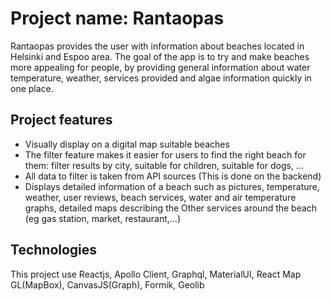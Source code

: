 # Project name: Rantaopas
Rantaopas provides the user with information about beaches located in Helsinki and Espoo area.
The goal of the app is to try and make beaches more appealing for people, by providing general information about water temperature, weather, services provided and algae information quickly in one place.


## Project features
- Visually display on a digital map suitable beaches
- The filter feature makes it easier for users to find the right beach for them: filter results by city, suitable for children, suitable for dogs, ...
- All data to filter is taken from API sources (This is done on the backend)
- Displays detailed information of a beach such as pictures, temperature, weather, user reviews, beach services, water and air temperature graphs, detailed maps describing the Other services around the beach (eg gas station, market, restaurant,...)

## Technologies
This project use Reactjs, Apollo Client, Graphql, MaterialUI, React Map GL(MapBox), CanvasJS(Graph), Formik, Geolib


